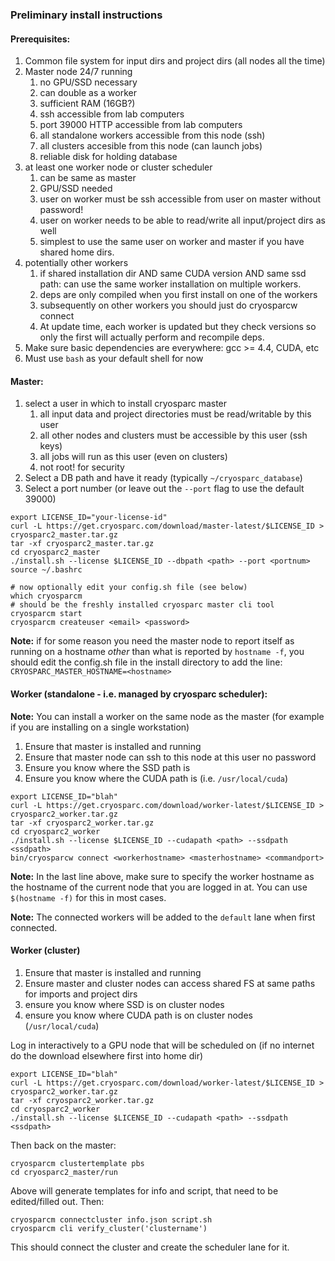 ### Preliminary install instructions

#### Prerequisites:
1. Common file system for input dirs and project dirs (all nodes all the time)
2. Master node 24/7 running 
    1. no GPU/SSD necessary
    2. can double as a worker
    3. sufficient RAM (16GB?)
    4. ssh accessible from lab computers
    5. port 39000 HTTP accessible from lab computers
    6. all standalone workers accessible from this node (ssh)
    7. all clusters accesible from this node (can launch jobs)
    8. reliable disk for holding database
3. at least one worker node or cluster scheduler
    1. can be same as master
    2. GPU/SSD needed
    3. user on worker must be ssh accessible from user on master without password!
    4. user on worker needs to be able to read/write all input/project dirs as well
    5. simplest to use the same user on worker and master if you have shared home dirs. 
4. potentially other workers
    1. if shared installation dir AND same CUDA version AND same ssd path: can use the same worker installation on multiple workers. 
    2. deps are only compiled when you first install on one of the workers
    3. subsequently on other workers you should just do cryosparcw connect
    4. At update time, each worker is updated but they check versions so only the first will actually perform and recompile deps.
5. Make sure basic dependencies are everywhere: gcc >= 4.4, CUDA, etc
6. Must use `bash` as your default shell for now

#### Master:
1. select a user in which to install cryosparc master
    1. all input data and project directories must be read/writable by this user
    2. all other nodes and clusters must be accessible by this user (ssh keys)
    3. all jobs will run as this user (even on clusters)
    4. not root! for security
2. Select a DB path and have it ready (typically `~/cryosparc_database`)
3. Select a port number (or leave out the `--port` flag to use the default 39000)

```
export LICENSE_ID="your-license-id"
curl -L https://get.cryosparc.com/download/master-latest/$LICENSE_ID > cryosparc2_master.tar.gz
tar -xf cryosparc2_master.tar.gz
cd cryosparc2_master
./install.sh --license $LICENSE_ID --dbpath <path> --port <portnum>
source ~/.bashrc

# now optionally edit your config.sh file (see below)
which cryosparcm 
# should be the freshly installed cryosparc master cli tool
cryosparcm start
cryosparcm createuser <email> <password>
```
**Note:** if for some reason you need the master node to report itself as running on a hostname _other_ than what is reported by `hostname -f`, you should edit the config.sh file in the install directory to add the line:
`CRYOSPARC_MASTER_HOSTNAME=<hostname>`

#### Worker (standalone - i.e. managed by cryosparc scheduler):

**Note:** You can install a worker on the same node as the master (for example if you are installing on a single workstation)

1. Ensure that master is installed and running
2. Ensure that master node can ssh to this node at this user no password
3. Ensure you know where the SSD path is
4. Ensure you know where the CUDA path is (i.e. `/usr/local/cuda`)

```
export LICENSE_ID="blah"
curl -L https://get.cryosparc.com/download/worker-latest/$LICENSE_ID > cryosparc2_worker.tar.gz
tar -xf cryosparc2_worker.tar.gz
cd cryosparc2_worker
./install.sh --license $LICENSE_ID --cudapath <path> --ssdpath <ssdpath>
bin/cryosparcw connect <workerhostname> <masterhostname> <commandport>
```

**Note:** In the last line above, make sure to specify the worker hostname as the hostname of the current node that you are logged in at. You can use `$(hostname -f)` for this in most cases.

**Note:** The connected workers will be added to the `default` lane when first connected.

#### Worker (cluster)

1. Ensure that master is installed and running
2. Ensure master and cluster nodes can access shared FS at same paths for imports and project dirs 
3. ensure you know where SSD is on cluster nodes
4. ensure you know where CUDA path is on cluster nodes (`/usr/local/cuda`)

Log in interactively to a GPU node that will be scheduled on (if no internet do the download elsewhere first into home dir)
```
export LICENSE_ID="blah"
curl -L https://get.cryosparc.com/download/worker-latest/$LICENSE_ID > cryosparc2_worker.tar.gz
tar -xf cryosparc2_worker.tar.gz
cd cryosparc2_worker
./install.sh --license $LICENSE_ID --cudapath <path> --ssdpath <ssdpath>
```
Then back on the master:
```
cryosparcm clustertemplate pbs
cd cryosparc2_master/run
```
Above will generate templates for info and script, that need to be edited/filled out.
Then:
```
cryosparcm connectcluster info.json script.sh
cryosparcm cli verify_cluster('clustername')
```
This should connect the cluster and create the scheduler lane for it.
